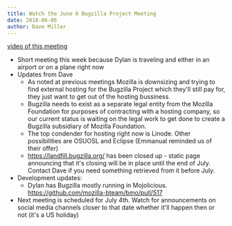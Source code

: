 ```yaml
---
title: Watch the June 6 Bugzilla Project Meeting
date: 2018-06-06
author: Dave Miller
---
```

[video of this meeting](https://www.youtube.com/watch?v=A7OC8CXMGyo)

  - Short meeting this week because Dylan is traveling and either in an
    airport or on a plane right now
  - Updates from Dave
      - As noted at previous meetings Mozilla is downsizing and trying
        to find external hosting for the Bugzilla Project which they'll
        still pay for, they just want to get out of the hosting
        bussiness.
      - Bugzilla needs to exist as a separate legal entity from the
        Mozilla Foundation for purposes of contracting with a hosting
        company, so our current status is waiting on the legal work to
        get done to create a Bugzilla subsidiary of Mozilla Foundation.
      - The top condender for hosting right now is Linode. Other
        possibilities are OSUOSL and Eclipse (Emmanual reminded us of
        their offer)
      - <https://landfill.bugzilla.org/> has been closed up - static
        page announcing that it's closing will be in place until the end
        of July. Contact Dave if you need something retrieved from it
        before July.
  - Development updates:
      - Dylan has Bugzilla mostly running in Mojolicious.
        <https://github.com/mozilla-bteam/bmo/pull/517>
  - Next meeting is scheduled for July 4th. Watch for announcements on
    social media channels closer to that date whether it'll happen then
    or not (it's a US holiday)
